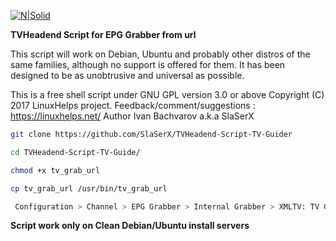 [![N|Solid](http://i68.tinypic.com/a1ohky.png)](https://linuxhelps.net)

<b>TVHeadend Script for EPG Grabber from url</b>

This script will work on Debian, Ubuntu and probably other distros
of the same families, although no support is offered for them. 
It has been designed to be as unobtrusive and universal as possible.

This is a free shell script under GNU GPL version 3.0 or above
Copyright (C) 2017 LinuxHelps project.
Feedback/comment/suggestions : https://linuxhelps.net/
Author Ivan Bachvarov a.k.a SlaSerX


```sh
git clone https://github.com/SlaSerX/TVHeadend-Script-TV-Guider

cd TVHeadend-Script-TV-Guide/

chmod +x tv_grab_url

cp tv_grab_url /usr/bin/tv_grab_url

 Configuration > Channel > EPG Grabber > Internal Grabber > XMLTV: TV Grab by URL > Save

```

<b>Script work only on Clean Debian/Ubuntu install servers</b>

